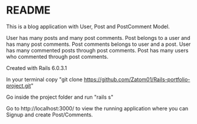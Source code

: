 # README

This is a blog application with User, Post and PostComment Model. 

User has many posts and many post comments. 
Post belongs to a user and has many post comments.
Post comments belongs to user and a post.
User has many commented posts through post comments.
Post has many users who commented through post comments.

Created with Rails 6.0.3.1

In your terminal copy "git clone https://github.com/Zatom01/Rails-portfolio-project.git"

Go inside the project folder and run "rails s"

Go to http://localhost:3000/ to view the running application where you can Signup and create Post/Comments.





